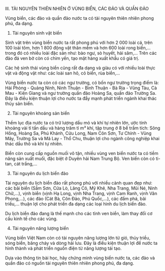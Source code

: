III. TÀI NGUYÊN THIÊN NHIÊN Ở VÙNG BIỂN, CÁC ĐẢO VÀ QUẦN ĐẢO

Vùng biển, các đảo và quần đảo nước ta có tài nguyên thiên nhiên phong phú, đa dạng.

1. Tài nguyên sinh vật biển

Sinh vật trên vùng biển nước ta rất phong phú với hơn 2 000 loài cá, trên 100 loài tôm, hơn 1 800 động vật thân mềm và hơn 600 loài rong biển,... trong đó có nhiều loài đặc sản như: bào ngư, sò huyết, hải sâm,... Trên các đảo đá ven bờ còn có chim yến, tạo mặt hàng xuất khẩu có giá trị.

Các hệ sinh thái vùng biển cũng rất đa dạng và giàu có với nhiều loài thực vật và động vật như: các loài san hô, cỏ biển, rùa biển,...

Vùng biển nước ta còn có các ngư trường, có bốn ngư trường trọng điểm là: Hải Phòng - Quảng Ninh, Ninh Thuận - Bình Thuận - Bà Rịa - Vũng Tàu, Cà Mau - Kiên Giang và ngư trường quần đảo Hoàng Sa, quần đảo Trường Sa. Đây là điều kiện thuận lợi cho nước ta đẩy mạnh phát triển ngành khai thác thủy sản biển.

2. Tài nguyên khoáng sản biển

Thềm lục địa nước ta có trữ lượng dầu mỏ và khí tự nhiên lớn, ước tính khoảng vài tỉ tấn dầu và hàng trăm tỉ m³ khí, tập trung ở 8 bể trầm tích: Sông Hồng, Hoàng Sa, Phú Khánh, Cửu Long, Nam Côn Sơn, Tư Chính - Vũng Mây, Trường Sa và Mã Lay - Thổ Chu, thuận lợi cho ngành công nghiệp khai thác dầu thô và khí tự nhiên.

Biển còn cung cấp nguồn muối vô tận, nhiều vùng ven biển nước ta có tiềm năng sản xuất muối, đặc biệt ở Duyên hải Nam Trung Bộ. Ven biển còn có ti-tan, cát trắng,...

3. Tài nguyên du lịch biển đảo

Tài nguyên du lịch biển đảo rất phong phú với nhiều cảnh quan đẹp như: các bãi biển (Sầm Sơn, Cửa Lò, Lăng Cô, Mỹ Khê, Nha Trang, Mũi Né, Ninh Chữ,...), vịnh biển (vịnh Hạ Long, vịnh Nha Trang, vịnh Cam Ranh, vịnh Vân Phong,...), các đảo (Cát Bà, Côn Đảo, Phú Quốc,...), các đầm phá, bãi triều,... thuận lợi cho phát triển đa dạng các loại hình du lịch biển đảo.

Du lịch biển đảo đang là thế mạnh cho các tỉnh ven biển, làm thay đổi cơ cấu kinh tế cho các vùng.

4. Tài nguyên năng lượng biển

Vùng biển Việt Nam còn có tài nguyên năng lượng lớn từ gió, thủy triều, sóng biển, băng cháy và dòng hải lưu. Đây là điều kiện thuận lợi để nước ta hình thành và phát triển nguồn điện từ năng lượng tái tạo.

Dựa vào thông tin bài học, hãy chứng minh vùng biển nước ta, các đảo và quần đảo có nguồn tài nguyên thiên nhiên phong phú, đa dạng.